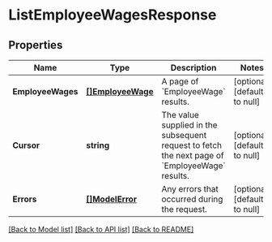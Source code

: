 # ListEmployeeWagesResponse

## Properties
Name | Type | Description | Notes
------------ | ------------- | ------------- | -------------
**EmployeeWages** | [**[]EmployeeWage**](EmployeeWage.md) | A page of &#x60;EmployeeWage&#x60; results. | [optional] [default to null]
**Cursor** | **string** | The value supplied in the subsequent request to fetch the next page of &#x60;EmployeeWage&#x60; results. | [optional] [default to null]
**Errors** | [**[]ModelError**](Error.md) | Any errors that occurred during the request. | [optional] [default to null]

[[Back to Model list]](../README.md#documentation-for-models) [[Back to API list]](../README.md#documentation-for-api-endpoints) [[Back to README]](../README.md)

